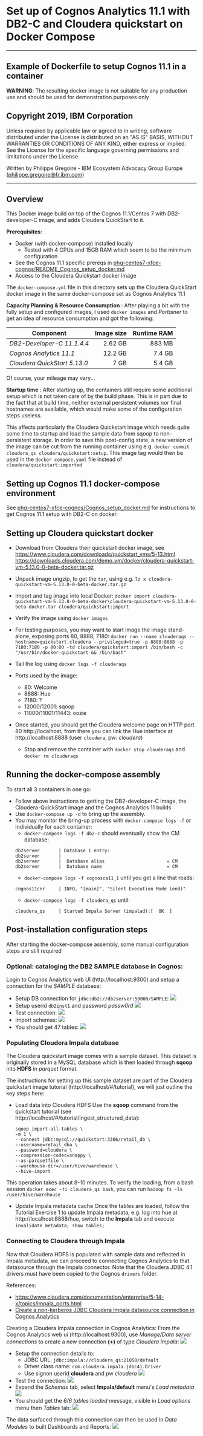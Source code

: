 # Set up of Cognos Analytics 11.1 with DB2-C and Cloudera quickstart on Docker Compose
---
## Example of Dockerfile to setup Cognos 11.1 in a container
__WARNING__: The resulting docker image is not suitable for any production use and should be used for demonstration purposes only

## Copyright 2019, IBM Corporation

Unless required by applicable law or agreed to in writing, software distributed under the License is distributed on an "AS IS" BASIS, WITHOUT WARRANTIES OR CONDITIONS OF ANY KIND, either express or implied.
See the License for the specific language governing permissions and limitations under the License.

Written by Philippe Gregoire - IBM Ecosystem Advocacy Group Europe (philippe.gregoire@fr.ibm.com)

---

## Overview
This Docker image build on top of the Cognos 11.1/Centos 7 with DB2-developer-C image, and adds Cloudera QuickStart to it.

<a name="prereqs"></a>__Prerequisites__:
 - Docker (with docker-compose) installed locally
   - Tested with 4 CPUs and 15GB RAM which seem to be the minimum configuration
 - See the Cognos 11.1 specific prereqs in [phg-centos7-xfce-cognos/README_Cognos_setup_docker.md](phg-centos7-xfce-cognos/README_Cognos_setup_docker.md#prereqs)
 - Access to the Cloudera Quickstart docker image

The `docker-compose.yml` file in this directory sets up the Cloudera QuickStart docker image in the same docker-compose set as Cognos Analytics 11.1

__Capacity Planning & Resource Consumption__ :
After playing a bit with the fully setup and configured images, I used `docker images` and *Portainer* to get an idea of resource consumption and got the following:

|Component|Image size|Runtime RAM|
|---|--:|---:|
|_DB2-Developer-C 11.1.4.4_|2.62 GB|883 MB|
|_Cognos Analytics 11.1_|12.2 GB|7.4 GB|
|_Cloudera QuickStart 5.13.0_|7 GB|5.4 GB|

Of course, your mileage may vary...

__Startup time__ :
After starting up, the containers still require some additional setup which is not taken care of by the build phase.
This is in part due to the fact that at build time, neither external persistent volumes nor final hostnames are available, which would make some of the configuration steps useless.

This affects particularly the Cloudera Quickstart image which needs quite some time to startup and load the sample data from sqoop to non-persistent storage.
In order to save this post-config state, a new version of the image can be cut from the running container using e.g. `docker commit cloudera_qs cloudera/quickstart:setup`. This image tag would then be used in the `docker-compose.yaml` file instead of `cloudera/quickstart:imported`
## Setting up Cognos 11.1 docker-compose environment
See [phg-centos7-xfce-cognos/Cognos_setup_docker.md](phg-centos7-xfce-cognos/README_Cognos_setup_docker.md) for instructions to get Cognos 11.1 setup with DB2-C on docker.

## Setting up Cloudera quickstart docker
 * Download from Cloudera their quickstart docker image, see https://www.cloudera.com/downloads/quickstart_vms/5-13.html
   https://downloads.cloudera.com/demo_vm/docker/cloudera-quickstart-vm-5.13.0-0-beta-docker.tar.gz
 * Unpack image ungzip, to get the `tar`, using e.g. `7z x cloudera-quickstart-vm-5.13.0-0-beta-docker.tar.gz` 
 * Import and tag image into local Docker: `docker import cloudera-quickstart-vm-5.13.0-0-beta-docker\cloudera-quickstart-vm-5.13.0-0-beta-docker.tar cloudera/quickstart:import`
 * Verify the image using `docker images`

 * For testing purposes, you may want to start image the image stand-alone, exposing ports 80, 8888, 7180: `docker run --name clouderaqs --hostname=quickstart.cloudera --privileged=true -p 8888:8888 -p 7180:7180 -p 80:80 -td cloudera/quickstart:import /bin/bash -c "/usr/bin/docker-quickstart && /bin/bash"`
 * Tail the log using `docker logs -f clouderaqs`
 * Ports used by the image: 
   * 80: Welcome
   * 8888: Hue
   * 7180: ?
   * 12000/12001: sqoop
   * 11000/11001/11443: oozie
* Once started, you should get the Cloudera welcome page on HTTP port 80 http://localhost, from there you can link the Hue interface at http://localhost:8888 (user `cloudera`, pw: _cloudera_)
  * Stop and remove the container with `docker stop clouderaqs` and `docker rm clouderaqs`

## Running the docker-compose assembly
To start all 3 containers in one go:
* Follow above instructions to getting the DB2-developer-C image, the Cloudera-QuickStart image and the Cognos Analytics 11 builds
* Use `docker-compose up -d` to bring up the assembly.
* You may monitor the bring-up process with `docker-compose logs -f` or individually for each container:
  * `docker-compose logs -f db2-c` should eventually show the CM database:
  ```
  db2server       | Database 1 entry:
  db2server       |
  db2server       |  Database alias                       = CM
  db2server       |  Database name                        = CM
  ``` 
  *  `docker-compose logs -f cognosca11_1` until you get a line that reads:
  ```
  cognos11cnr     | INFO, "[main]", "Silent Execution Mode (end)"
  ```
  *  `docker-compose logs -f cloudera_qs` until:
  ```
  cloudera_qs     | Started Impala Server (impalad):[  OK  ]
  ```

## Post-installation configuration steps
After starting the docker-compose assembly, some manual configuration steps are still required

### Optional: cataloging the DB2 SAMPLE database in Cognos:
Login to Cognos Analytics web UI (http://localhost:9300) and setup a connection for the *SAMPLE* database:
* Setup DB connection for `jdbc:db2://db2server:50000/SAMPLE`:
![](images_README/20190311_db48b3ff.png)
* Setup userid `db2inst1` and password _passw0rd_ 
![](images_README/20190311_5860f460.png)
* Test connection:
![](images_README/20190311_907a1c3e.png)
* Import schemas:
![](images_README/20190311_94696aea.png)
* You should get 47 tables:
![](images_README/20190311_b36b90a9.png)

### Populating Cloudera Impala database
The Cloudera quickstart image comes with a sample dataset. This dataset is originally stored in a MySQL database which is then loaded through **sqoop** into **HDFS** in *parquet* format.

The instructions for setting up this sample dataset are part of the Cloudera quickstart image tutorial (http://localhost/#/tutorial), we will just outline the key steps here:

* Load data into Cloudera HDFS
Use the **sqoop** command from the quickstart tutorial (see http://localhost/#/tutorial/ingest_structured_data):
  ```
  sqoop import-all-tables \
  -m 1 \
  --connect jdbc:mysql://quickstart:3306/retail_db \
  --username=retail_dba \
  --password=cloudera \
  --compression-codec=snappy \
  --as-parquetfile \
  --warehouse-dir=/user/hive/warehouse \
  --hive-import
  ```
This operation takes about 8-10 minutes. To verify the loading, from a bash session `docker exec -ti cloudera_qs bash`, you can run `hadoop fs -ls /user/hive/warehouse` 
* Update Impala metadata cache
Once the tables are loaded, follow the Tutorial Exercise 1 to update Impala metadata, e.g. log into hue at http://localhost:8888/hue, switch to the **Impala** tab and execute `invalidate metadata; show tables;`

### Connecting to Cloudera through Impala
Now that Cloudera HDFS is populated with sample data and reflected in Impala metadata, we can proceed to connecting Cognos Analytics to that datasource through the Impala connector.
Note that the Cloudera JDBC 4.1 drivers must have been copied to the Cognos `drivers` folder.

References:
- https://www.cloudera.com/documentation/enterprise/5-14-x/topics/impala_ports.html
- [Create a non-kerberos JDBC Cloudera Impala datasource connection in Cognos Analytics](http://www-01.ibm.com/support/docview.wss?uid=swg22013856)

Creating a Cloudera Impala connection in Cognos Analytics:
From the Cognos Analytics web ui (http://localhost:9300), use *Manage/Data server connections* to create a new connection **(+)** of type *Cloudera Impala*: ![](images_README/20190311_641b5994.png)
* Setup the connection details to:
  * JDBC URL: `jdbc:impala://cloudera_qs:21050/default`
  * Driver class name: `com.cloudera.impala.jdbc41.Driver`
  * Use signon userid **cloudera** and pw *cloudera*
  ![](images_README/20190311_14524e1e.png)
* Test the connection: ![](images_README/20190311_83de7508.png)
* Expand the *Schemas* tab, select **Impala/default** menu's *Load metadata* ![](images_README/20190312_822dce25.png)
* You should get the *6/6 tables loaded* message, visible in *Load options* menu then *Tables* tab: ![](images_README/20190312_a1d449a6.png)

The data surfaced through this connection can then be used in *Data Modules* to built Dashboards and Reports: ![](images_README/20190312_e296f97c.png)
